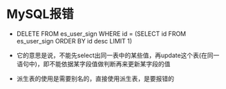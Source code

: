 # MySQL报错
- DELETE FROM es_user_sign WHERE id = (SELECT id FROM es_user_sign ORDER BY id desc LIMIT 1)   
- 它的意思是说，不能先select出同一表中的某些值，再update这个表(在同一语句中)，即不能依据某字段值做判断再来更新某字段的值

- 派生表的使用是需要别名的，直接使用派生表，是要报错的